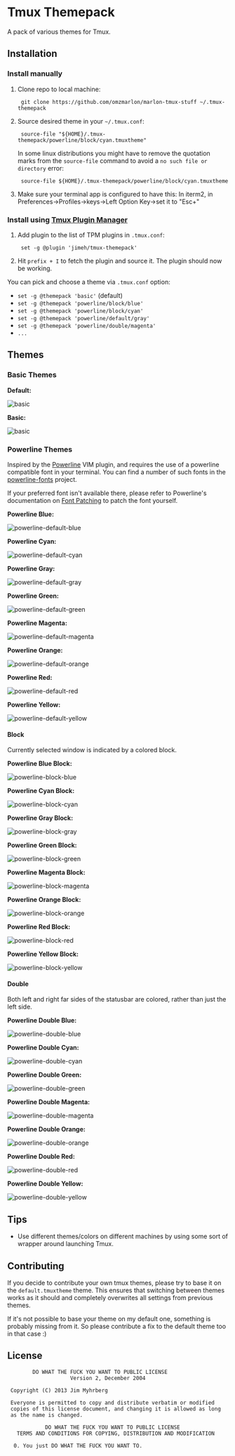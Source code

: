 # Tmux Themepack

A pack of various themes for Tmux.


## Installation

### Install manually

1. Clone repo to local machine:

        git clone https://github.com/omzmarlon/marlon-tmux-stuff ~/.tmux-themepack

2. Source desired theme in your `~/.tmux.conf`:

        source-file "${HOME}/.tmux-themepack/powerline/block/cyan.tmuxtheme"
    
    In some linux distributions you might have to remove the quotation marks from the
    `source-file` command to avoid a `no such file or directory` error:
    
        source-file ${HOME}/.tmux-themepack/powerline/block/cyan.tmuxtheme
        
3. Make sure your terminal app is configured to have this:
In iterm2, in Preferences->Profiles->keys->Left Option Key->set it to "Esc+"

### Install using [Tmux Plugin Manager](https://github.com/tmux-plugins/tpm)

1. Add plugin to the list of TPM plugins in `.tmux.conf`:

        set -g @plugin 'jimeh/tmux-themepack'

2. Hit `prefix + I` to fetch the plugin and source it. The plugin should now be working.

You can pick and choose a theme via `.tmux.conf` option:

- `set -g @themepack 'basic'` (default)
- `set -g @themepack 'powerline/block/blue'`
- `set -g @themepack 'powerline/block/cyan'`
- `set -g @themepack 'powerline/default/gray'`
- `set -g @themepack 'powerline/double/magenta'`
- `...`

## Themes

### Basic Themes

**Default:**

![basic](https://raw.github.com/jimeh/tmux-themepack-previews/master/default-preview.png)

**Basic:**

![basic](https://raw.github.com/jimeh/tmux-themepack-previews/master/basic-preview.png)

### Powerline Themes

Inspired by the [Powerline][] VIM plugin,
and requires the use of a powerline compatible font in your terminal. You can
find a number of such fonts in the
[powerline-fonts][] project.

If your preferred font isn't available there, please refer to Powerline's
documentation on [Font Patching][] to patch the font yourself.

[powerline]: https://github.com/Lokaltog/powerline
[powerline-fonts]: https://github.com/Lokaltog/powerline-fonts
[font patching]: https://powerline.readthedocs.org/en/latest/fontpatching.html#font-patching

**Powerline Blue:**

![powerline-default-blue](https://raw.github.com/jimeh/tmux-themepack-previews/master/powerline/default/blue-preview.png)

**Powerline Cyan:**

![powerline-default-cyan](https://raw.github.com/jimeh/tmux-themepack-previews/master/powerline/default/cyan-preview.png)

**Powerline Gray:**

![powerline-default-gray](https://raw.github.com/jimeh/tmux-themepack-previews/master/powerline/default/gray-preview.png)

**Powerline Green:**

![powerline-default-green](https://raw.github.com/jimeh/tmux-themepack-previews/master/powerline/default/green-preview.png)

**Powerline Magenta:**

![powerline-default-magenta](https://raw.github.com/jimeh/tmux-themepack-previews/master/powerline/default/magenta-preview.png)

**Powerline Orange:**

![powerline-default-orange](https://raw.github.com/jimeh/tmux-themepack-previews/master/powerline/default/orange-preview.png)

**Powerline Red:**

![powerline-default-red](https://raw.github.com/jimeh/tmux-themepack-previews/master/powerline/default/red-preview.png)

**Powerline Yellow:**

![powerline-default-yellow](https://raw.github.com/jimeh/tmux-themepack-previews/master/powerline/default/yellow-preview.png)

#### Block

Currently selected window is indicated by a colored block.

**Powerline Blue Block:**

![powerline-block-blue](https://raw.github.com/jimeh/tmux-themepack-previews/master/powerline/block/blue-preview.png)

**Powerline Cyan Block:**

![powerline-block-cyan](https://raw.github.com/jimeh/tmux-themepack-previews/master/powerline/block/cyan-preview.png)

**Powerline Gray Block:**

![powerline-block-gray](https://raw.github.com/jimeh/tmux-themepack-previews/master/powerline/block/gray-preview.png)

**Powerline Green Block:**

![powerline-block-green](https://raw.github.com/jimeh/tmux-themepack-previews/master/powerline/block/green-preview.png)

**Powerline Magenta Block:**

![powerline-block-magenta](https://raw.github.com/jimeh/tmux-themepack-previews/master/powerline/block/magenta-preview.png)

**Powerline Orange Block:**

![powerline-block-orange](https://raw.github.com/jimeh/tmux-themepack-previews/master/powerline/block/orange-preview.png)

**Powerline Red Block:**

![powerline-block-red](https://raw.github.com/jimeh/tmux-themepack-previews/master/powerline/block/red-preview.png)

**Powerline Yellow Block:**

![powerline-block-yellow](https://raw.github.com/jimeh/tmux-themepack-previews/master/powerline/block/yellow-preview.png)

#### Double

Both left and right far sides of the statusbar are colored, rather than just
the left side.

**Powerline Double Blue:**

![powerline-double-blue](https://raw.github.com/jimeh/tmux-themepack-previews/master/powerline/double/blue-preview.png)

**Powerline Double Cyan:**

![powerline-double-cyan](https://raw.github.com/jimeh/tmux-themepack-previews/master/powerline/double/cyan-preview.png)

**Powerline Double Green:**

![powerline-double-green](https://raw.github.com/jimeh/tmux-themepack-previews/master/powerline/double/green-preview.png)

**Powerline Double Magenta:**

![powerline-double-magenta](https://raw.github.com/jimeh/tmux-themepack-previews/master/powerline/double/magenta-preview.png)

**Powerline Double Orange:**

![powerline-double-orange](https://raw.github.com/jimeh/tmux-themepack-previews/master/powerline/double/orange-preview.png)

**Powerline Double Red:**

![powerline-double-red](https://raw.github.com/jimeh/tmux-themepack-previews/master/powerline/double/red-preview.png)

**Powerline Double Yellow:**

![powerline-double-yellow](https://raw.github.com/jimeh/tmux-themepack-previews/master/powerline/double/yellow-preview.png)


## Tips

- Use different themes/colors on different machines by using some sort of
  wrapper around launching Tmux.


## Contributing

If you decide to contribute your own tmux themes, please try to base it on the
`default.tmuxtheme` theme. This ensures that switching between themes works as
it should and completely overwrites all settings from previous themes.

If it's not possible to base your theme on my default one, something is
probably missing from it. So please contribute a fix to the default theme too
in that case :)


## License

```
        DO WHAT THE FUCK YOU WANT TO PUBLIC LICENSE
                    Version 2, December 2004

 Copyright (C) 2013 Jim Myhrberg

 Everyone is permitted to copy and distribute verbatim or modified
 copies of this license document, and changing it is allowed as long
 as the name is changed.

            DO WHAT THE FUCK YOU WANT TO PUBLIC LICENSE
   TERMS AND CONDITIONS FOR COPYING, DISTRIBUTION AND MODIFICATION

  0. You just DO WHAT THE FUCK YOU WANT TO.
```
